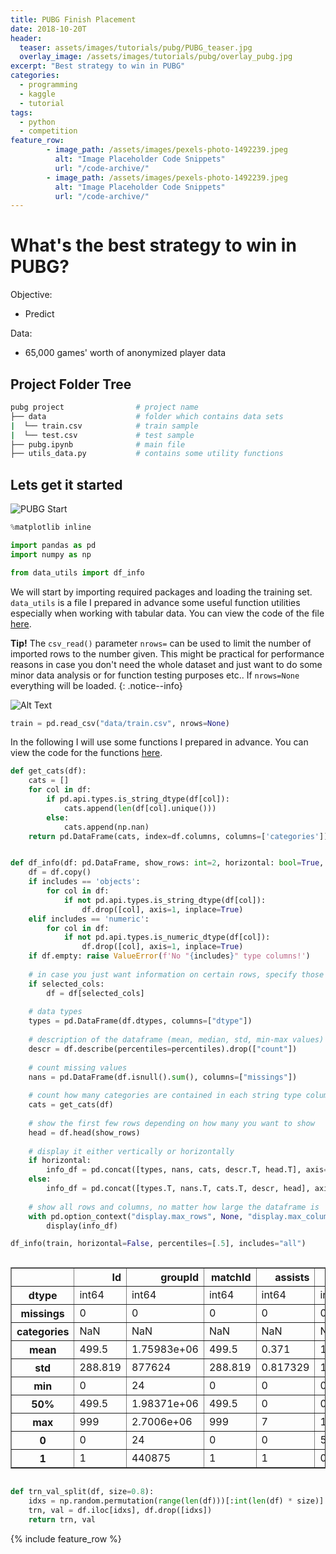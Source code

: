 ```yaml
---
title: PUBG Finish Placement
date: 2018-10-20T
header:
  teaser: assets/images/tutorials/pubg/PUBG_teaser.jpg
  overlay_image: /assets/images/tutorials/pubg/overlay_pubg.jpg
excerpt: "Best strategy to win in PUBG"
categories:
  - programming
  - kaggle
  - tutorial
tags:
  - python
  - competition
feature_row:
        - image_path: /assets/images/pexels-photo-1492239.jpeg
          alt: "Image Placeholder Code Snippets"
          url: "/code-archive/"
        - image_path: /assets/images/pexels-photo-1492239.jpeg
          alt: "Image Placeholder Code Snippets"
          url: "/code-archive/"
---
```

# What's the best strategy to win in PUBG?

Objective:
- Predict 

Data:
- 65,000 games' worth of anonymized player data

<h2>Project Folder Tree</h2>

```bash
pubg project                # project name
├── data                    # folder which contains data sets
|  └── train.csv            # train sample
|  └── test.csv             # test sample
├── pubg.ipynb              # main file
├── utils_data.py           # contains some utility functions
```

## Lets get it started

![PUBG Start](https://media3.giphy.com/media/3oKIPmaM8aFolCcuI0/giphy.gif?cid=3640f6095bcd07f94d6745734149843e)

```python
%matplotlib inline

import pandas as pd
import numpy as np

from data_utils import df_info
```

We will start by importing required packages and loading the training set. `data_utils` is a file I prepared in advance some useful function utilities especially when working with tabular data.
You can view the code of the file [here](/code_snippets/utils_data/).

**Tip!** The `csv_read()` parameter `nrows=` can be used to limit the number of imported rows to the number given. This might be practical for performance reasons in case you don't need the whole dataset and just want to do some minor data analysis or for function testing purposes etc.. If `nrows=None` everything will be loaded.
{: .notice--info}

![Alt Text](https://media.giphy.com/media/vFKqnCdLPNOKc/giphy.gif)


```python
train = pd.read_csv("data/train.csv", nrows=None)
```

In the following I will use some functions I prepared in advance. You can view the code for the functions [here](/code_snippets/utils_data/).

```python
def get_cats(df):
    cats = []
    for col in df:
        if pd.api.types.is_string_dtype(df[col]):
            cats.append(len(df[col].unique()))
        else:
            cats.append(np.nan)
    return pd.DataFrame(cats, index=df.columns, columns=['categories'])


def df_info(df: pd.DataFrame, show_rows: int=2, horizontal: bool=True, percentiles: list=[.25, .5, .75], selected_cols: list=None, includes: str=None): 
    df = df.copy()
    if includes == 'objects':
        for col in df:
            if not pd.api.types.is_string_dtype(df[col]): 
                df.drop([col], axis=1, inplace=True)
    elif includes == 'numeric':
        for col in df:
            if not pd.api.types.is_numeric_dtype(df[col]): 
                df.drop([col], axis=1, inplace=True)
    if df.empty: raise ValueError(f'No "{includes}" type columns!')
    
    # in case you just want information on certain rows, specify those columns in selected_cols
    if selected_cols:
        df = df[selected_cols]
    
    # data types
    types = pd.DataFrame(df.dtypes, columns=["dtype"])
    
    # description of the dataframe (mean, median, std, min-max values)
    descr = df.describe(percentiles=percentiles).drop(["count"])
    
    # count missing values
    nans = pd.DataFrame(df.isnull().sum(), columns=["missings"])
    
    # count how many categories are contained in each string type column
    cats = get_cats(df)
    
    # show the first few rows depending on how many you want to show
    head = df.head(show_rows)
    
    # display it either vertically or horizontally
    if horizontal:
        info_df = pd.concat([types, nans, cats, descr.T, head.T], axis=1)
    else:
        info_df = pd.concat([types.T, nans.T, cats.T, descr, head], axis=0)
            
    # show all rows and columns, no matter how large the dataframe is
    with pd.option_context("display.max_rows", None, "display.max_columns", None):
        display(info_df) 
```


```python
df_info(train, horizontal=False, percentiles=[.5], includes="all")
```


<div style="overflow-y:auto;">
<style scoped>
    .dataframe tbody tr th:only-of-type {
        vertical-align: middle;
    }

    .dataframe tbody tr th {
        vertical-align: top;
    }

    .dataframe thead th {
        text-align: right;
    }
</style>
<table border="1" class="dataframe">
  <thead>
    <tr style="text-align: right;">
      <th></th>
      <th>Id</th>
      <th>groupId</th>
      <th>matchId</th>
      <th>assists</th>
      <th>boosts</th>
      <th>damageDealt</th>
      <th>DBNOs</th>
      <th>headshotKills</th>
      <th>heals</th>
      <th>killPlace</th>
      <th>killPoints</th>
      <th>kills</th>
      <th>killStreaks</th>
      <th>longestKill</th>
      <th>maxPlace</th>
      <th>numGroups</th>
      <th>revives</th>
      <th>rideDistance</th>
      <th>roadKills</th>
      <th>swimDistance</th>
      <th>teamKills</th>
      <th>vehicleDestroys</th>
      <th>walkDistance</th>
      <th>weaponsAcquired</th>
      <th>winPoints</th>
      <th>winPlacePerc</th>
    </tr>
  </thead>
  <tbody>
    <tr>
      <th>dtype</th>
      <td>int64</td>
      <td>int64</td>
      <td>int64</td>
      <td>int64</td>
      <td>int64</td>
      <td>float64</td>
      <td>int64</td>
      <td>int64</td>
      <td>int64</td>
      <td>int64</td>
      <td>int64</td>
      <td>int64</td>
      <td>int64</td>
      <td>float64</td>
      <td>int64</td>
      <td>int64</td>
      <td>int64</td>
      <td>float64</td>
      <td>int64</td>
      <td>float64</td>
      <td>int64</td>
      <td>int64</td>
      <td>float64</td>
      <td>int64</td>
      <td>int64</td>
      <td>float64</td>
    </tr>
    <tr>
      <th>missings</th>
      <td>0</td>
      <td>0</td>
      <td>0</td>
      <td>0</td>
      <td>0</td>
      <td>0</td>
      <td>0</td>
      <td>0</td>
      <td>0</td>
      <td>0</td>
      <td>0</td>
      <td>0</td>
      <td>0</td>
      <td>0</td>
      <td>0</td>
      <td>0</td>
      <td>0</td>
      <td>0</td>
      <td>0</td>
      <td>0</td>
      <td>0</td>
      <td>0</td>
      <td>0</td>
      <td>0</td>
      <td>0</td>
      <td>0</td>
    </tr>
    <tr>
      <th>categories</th>
      <td>NaN</td>
      <td>NaN</td>
      <td>NaN</td>
      <td>NaN</td>
      <td>NaN</td>
      <td>NaN</td>
      <td>NaN</td>
      <td>NaN</td>
      <td>NaN</td>
      <td>NaN</td>
      <td>NaN</td>
      <td>NaN</td>
      <td>NaN</td>
      <td>NaN</td>
      <td>NaN</td>
      <td>NaN</td>
      <td>NaN</td>
      <td>NaN</td>
      <td>NaN</td>
      <td>NaN</td>
      <td>NaN</td>
      <td>NaN</td>
      <td>NaN</td>
      <td>NaN</td>
      <td>NaN</td>
      <td>NaN</td>
    </tr>
    <tr>
      <th>mean</th>
      <td>499.5</td>
      <td>1.75983e+06</td>
      <td>499.5</td>
      <td>0.371</td>
      <td>1.134</td>
      <td>174.757</td>
      <td>0.964</td>
      <td>0.341</td>
      <td>1.391</td>
      <td>42.427</td>
      <td>1116.12</td>
      <td>1.322</td>
      <td>0.699</td>
      <td>25.3916</td>
      <td>41.064</td>
      <td>39.613</td>
      <td>0.199</td>
      <td>387.059</td>
      <td>0.003</td>
      <td>3.97792</td>
      <td>0.014</td>
      <td>0.006</td>
      <td>1087.49</td>
      <td>3.717</td>
      <td>1506.99</td>
      <td>0.486571</td>
    </tr>
    <tr>
      <th>std</th>
      <td>288.819</td>
      <td>877624</td>
      <td>288.819</td>
      <td>0.817329</td>
      <td>1.70908</td>
      <td>230.343</td>
      <td>1.7337</td>
      <td>0.809552</td>
      <td>2.77954</td>
      <td>28.4318</td>
      <td>150.125</td>
      <td>2.17372</td>
      <td>0.806877</td>
      <td>51.0182</td>
      <td>23.7698</td>
      <td>23.1409</td>
      <td>0.547447</td>
      <td>1095.86</td>
      <td>0.0948683</td>
      <td>21.0137</td>
      <td>0.133498</td>
      <td>0.0772656</td>
      <td>1142.88</td>
      <td>2.97755</td>
      <td>39.9435</td>
      <td>0.316501</td>
    </tr>
    <tr>
      <th>min</th>
      <td>0</td>
      <td>24</td>
      <td>0</td>
      <td>0</td>
      <td>0</td>
      <td>0</td>
      <td>0</td>
      <td>0</td>
      <td>0</td>
      <td>1</td>
      <td>908</td>
      <td>0</td>
      <td>0</td>
      <td>0</td>
      <td>3</td>
      <td>3</td>
      <td>0</td>
      <td>0</td>
      <td>0</td>
      <td>0</td>
      <td>0</td>
      <td>0</td>
      <td>0</td>
      <td>0</td>
      <td>1349</td>
      <td>0</td>
    </tr>
    <tr>
      <th>50%</th>
      <td>499.5</td>
      <td>1.98371e+06</td>
      <td>499.5</td>
      <td>0</td>
      <td>0</td>
      <td>100</td>
      <td>0</td>
      <td>0</td>
      <td>0</td>
      <td>38</td>
      <td>1057.5</td>
      <td>1</td>
      <td>1</td>
      <td>1.406</td>
      <td>29</td>
      <td>28</td>
      <td>0</td>
      <td>0</td>
      <td>0</td>
      <td>0</td>
      <td>0</td>
      <td>0</td>
      <td>581.55</td>
      <td>3</td>
      <td>1500</td>
      <td>0.4792</td>
    </tr>
    <tr>
      <th>max</th>
      <td>999</td>
      <td>2.7006e+06</td>
      <td>999</td>
      <td>7</td>
      <td>10</td>
      <td>2285</td>
      <td>22</td>
      <td>8</td>
      <td>29</td>
      <td>98</td>
      <td>1792</td>
      <td>26</td>
      <td>4</td>
      <td>415.4</td>
      <td>100</td>
      <td>99</td>
      <td>5</td>
      <td>8197</td>
      <td>3</td>
      <td>251.8</td>
      <td>2</td>
      <td>1</td>
      <td>5176</td>
      <td>37</td>
      <td>1744</td>
      <td>1</td>
    </tr>
    <tr>
      <th>0</th>
      <td>0</td>
      <td>24</td>
      <td>0</td>
      <td>0</td>
      <td>5</td>
      <td>247.3</td>
      <td>2</td>
      <td>0</td>
      <td>4</td>
      <td>17</td>
      <td>1050</td>
      <td>2</td>
      <td>1</td>
      <td>65.32</td>
      <td>29</td>
      <td>28</td>
      <td>1</td>
      <td>591.3</td>
      <td>0</td>
      <td>0</td>
      <td>0</td>
      <td>0</td>
      <td>782.4</td>
      <td>4</td>
      <td>1458</td>
      <td>0.8571</td>
    </tr>
    <tr>
      <th>1</th>
      <td>1</td>
      <td>440875</td>
      <td>1</td>
      <td>1</td>
      <td>0</td>
      <td>37.65</td>
      <td>1</td>
      <td>1</td>
      <td>0</td>
      <td>45</td>
      <td>1072</td>
      <td>1</td>
      <td>1</td>
      <td>13.55</td>
      <td>26</td>
      <td>23</td>
      <td>0</td>
      <td>0</td>
      <td>0</td>
      <td>0</td>
      <td>0</td>
      <td>0</td>
      <td>119.6</td>
      <td>3</td>
      <td>1511</td>
      <td>0.04</td>
    </tr>
  </tbody>
</table>
</div>



```python
def trn_val_split(df, size=0.8):
    idxs = np.random.permutation(range(len(df)))[:int(len(df) * size)]
    trn, val = df.iloc[idxs], df.drop([idxs])
    return trn, val
```

{% include feature_row %}
